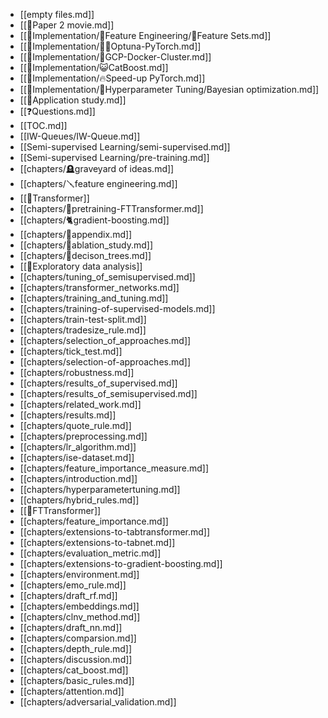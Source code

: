 - [[empty files.md]]
- [[🍿Paper 2 movie.md]]
- [[🍬Implementation/🧪Feature Engineering/🧃Feature Sets.md]]
- [[🍬Implementation/🧜‍♂️Optuna-PyTorch.md]]
- [[🍬Implementation/🛞GCP-Docker-Cluster.md]]
- [[🍬Implementation/😺CatBoost.md]]
- [[🍬Implementation/🔥Speed-up PyTorch.md]]
- [[🍬Implementation/🎯Hyperparameter Tuning/Bayesian optimization.md]]
- [[🍕Application study.md]]
- [[❓Questions.md]]
- [[TOC.md]]
- [[IW-Queues/IW-Queue.md]]
- [[Semi-supervised Learning/semi-supervised.md]]
- [[Semi-supervised Learning/pre-training.md]]
- [[chapters/🪦graveyard of ideas.md]]
- [[chapters/🪛feature engineering.md]]
- [[🤖Transformer]]
- [[chapters/🤖pretraining-FTTransformer.md]]
- [[chapters/🐈gradient-boosting.md]]
- [[chapters/🍬appendix.md]]
- [[chapters/🎋ablation_study.md]]
- [[chapters/🎄decison_trees.md]]
- [[🚏Exploratory data analysis]]
- [[chapters/tuning_of_semisupervised.md]]
- [[chapters/transformer_networks.md]]
- [[chapters/training_and_tuning.md]]
- [[chapters/training-of-supervised-models.md]]
- [[chapters/train-test-split.md]]
- [[chapters/tradesize_rule.md]]
- [[chapters/selection_of_approaches.md]]
- [[chapters/tick_test.md]]
- [[chapters/selection-of-approaches.md]]
- [[chapters/robustness.md]]
- [[chapters/results_of_supervised.md]]
- [[chapters/results_of_semisupervised.md]]
- [[chapters/related_work.md]]
- [[chapters/results.md]]
- [[chapters/quote_rule.md]]
- [[chapters/preprocessing.md]]
- [[chapters/lr_algorithm.md]]
- [[chapters/ise-dataset.md]]
- [[chapters/feature_importance_measure.md]]
- [[chapters/introduction.md]]
- [[chapters/hyperparametertuning.md]]
- [[chapters/hybrid_rules.md]]
- [[🤖FTTransformer]]
- [[chapters/feature_importance.md]]
- [[chapters/extensions-to-tabtransformer.md]]
- [[chapters/extensions-to-tabnet.md]]
- [[chapters/evaluation_metric.md]]
- [[chapters/extensions-to-gradient-boosting.md]]
- [[chapters/environment.md]]
- [[chapters/emo_rule.md]]
- [[chapters/draft_rf.md]]
- [[chapters/embeddings.md]]
- [[chapters/clnv_method.md]]
- [[chapters/draft_nn.md]]
- [[chapters/comparsion.md]]
- [[chapters/depth_rule.md]]
- [[chapters/discussion.md]]
- [[chapters/cat_boost.md]]
- [[chapters/basic_rules.md]]
- [[chapters/attention.md]]
- [[chapters/adversarial_validation.md]]